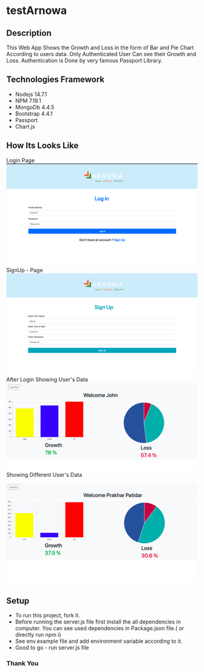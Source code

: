 # testArnowa

## Description 

This Web App Shows the Growth and Loss in the form of Bar and Pie Chart According to users data. Only Authenticated User Can see their Growth and Loss.
Authentication is Done by very famous Passport Library.


## Technologies Framework

- Nodejs 14.7.1
- NPM 7.19.1
- MongoDb 4.4.5
- Bootstrap 4.4.1
- Passport
- Chart.js

## How Its Looks Like

Login Page
![Login-Page](./myFolder/Login.png)
SignUp - Page
![Signup-Page](./myFolder/signup.png)
After Login Showing User's Data
![User-1](./myFolder/user1.png)
Showing Different User's Data 

![User-2](./myFolder/user2.png)

## Setup

- To run this project, fork it.
- Before running the server.js file first install the all dependencies in computer. You can see used dependencies in Package.json file.( or directly run npm i)
- See env.example file and add environment variable according to it.
- Good to go - run server.js file

### Thank You
